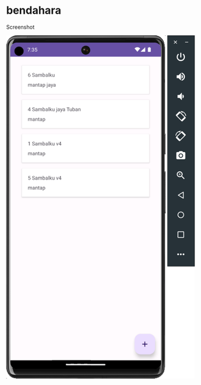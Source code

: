 # bendahara

Screenshot

![Screenshot gambar](https://github.com/sulistiyanto/bendahara/blob/master/Screenshot%202023-06-11%20at%2019.35.40.png)
